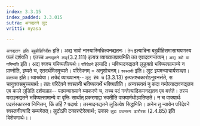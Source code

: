 ```yaml
---
index: 3.3.15
index_padded: 3.3.015
sutra: अनद्यतने लुट्
vritti: nyasa

---
```

`अनद्यतन इति बहुव्रीहिनिर्देशः` इति। अद्य भावो नास्यास्मिन्नित्यनद्यतनः। `तेन` इत्यादिना बहुव्रीहिसमासाश्रयणस्य फलं दर्शयति। एतच्च `अनद्यतने लङ्`(3.2.111) इत्यत्र व्याख्यातप्रायमिति तत एवादवगन्तव्यम्। `अद्य श्वो वा गमिष्यति` इति। अद्य श्वश्च गमिष्यतीत्यर्थः।
`परिदेवने` इत्यादि। भविष्यदनद्यतने लुडुक्तो भविष्यत्सामान्ये न प्राप्नोति, इष्यते च, एतदर्थमिदमुच्यते। परिदेवनम् = अनुशोचनम्। `श्वस्तनी` इति। लुट इयमन्याचार्यसञ्ज्ञा। `वक्तव्या` इति। व्याख्येया। तत्रेदं व्याख्यानम्-- `लृट् शेषे च` (3.3.13) इत्यतश्चकारोऽनुवनर्त्तते, स चानुक्तसमुच्चयार्थः। ततः परिदेवने श्वस्तनी भविष्यत्यर्थे भविष्यतीति। अन्यस्त्वयं नु कदा गन्तेत्यादावनद्यतन एव काले लुडिति दर्शयन्नाह-- पदमन्वाख्याने व्याकरणे च, तच्च पदं गन्तेत्यादिकमनद्यतन एव वर्त्तते। तस्य यदाऽनद्यतने भविष्यत्सामान्ये वा वृत्तिः सार्थात् प्रकरणाद्वा भवतीति वाक्यार्मथोऽवतिष्ठते। न च वाक्यार्थः पदसंस्कारस्य निमित्तम्, किं तर्हि ? पदार्थः। तस्मादनद्यतने लुडित्येष सिद्धमिति। अनेन तु न्यायेन परिदेवने श्वस्तनीत्यादि सम्यगेतत्। लुटोऽपि टकारष्टेरेत्वार्थः; उकारः `लुटः प्रथमस्य डारौरसः` (2.4.85) इति विशेषणार्थः।।